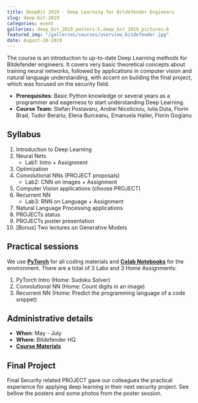 ```yaml
---
title: DeepBit 2019 - Deep Learning for Bitdefender Engineers
slug: deep-bit-2019
categories: event
galleries: deep_bit_2019_posters:5,deep_bit_2019_pictures:6
featured_img: "/galleries/courses/overview_bitdefender.jpg"
date: August-20-2019
---
```


The course is an introduction to up-to-date Deep Learning methods for Bitdefender engineers. It covers very basic theoretical concepts about training neural networks, followed by applications in computer vision and natural language understanding, with accent on building the final project, which was focused on the security field.

- **Prerequisites**: Basic Python knowledge or several years as a programmer and
eagerness to start understanding Deep Learning.
- **Course Team**: Stefan Postavaru, Andrei Nicolicioiu, Iulia Duta, Florin Brad, Tudor Berariu, Elena Burceanu, Emanuela Haller, Florin Gogianu

## Syllabus

1. Introduction to Deep Learning
2. Neural Nets
   - Lab1: Intro + Assignment
3. Optimization
4. Convolutional NNs (PROJECT proposals)
   - Lab2: CNN on images + Assignment
5. Computer Vision applications (choose PROJECT)
6. Recurrent NN
   - Lab3: RNN on Language + Assignment
7. Natural Language Processing applications
8. PROJECTs status
9. PROJECTs poster presentation
10. [Bonus] Two lectures on Generative Models

## Practical sessions

We use [**PyTorch**](https://pytorch.org/) for all coding materials and
[**Colab Notebooks**](colab.research.google.com) for the environment. There are a total of 3 Labs and 3 Home Assignments:

1. PyTorch Intro (Home: Sudoku Solver)
2. Convolutional NN (Home: Count digits in an image)
3. Recurrent NN (Home: Predict the programming language of a code snippet)

## Administrative details

- **When**: May - July
- **Where**: Bitdefender HQ
- [**Course Materials**](https://drive.google.com/drive/folders/1eIkdSOcMio16wLWULl4L8s8QBruLin-h)


## Final Project

Final Security related PROJECT gave our colleagues the practical experience for applying deep learning in their next security project. See bellow the posters and some photos from the poster session.
